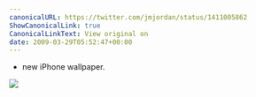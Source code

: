 ```yaml
---
canonicalURL: https://twitter.com/jmjordan/status/1411005862
ShowCanonicalLink: true
CanonicalLinkText: View original on
date: 2009-03-29T05:52:47+00:00
---
```

 - new iPhone wallpaper.

![](/images/1411005862-4310899.jpg)